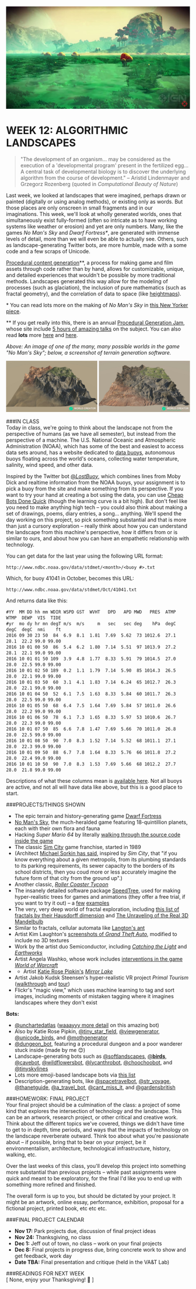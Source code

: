 ![An image of one of the many, many possible worlds in the game "No Man's Sky"](https://raw.githubusercontent.com/jeffThompson/TechnologyAndTheLandscape/master/Images/Week12/NoMansSky.jpg)

WEEK 12: ALGORITHMIC LANDSCAPES
====

> "The development of an organism... may be considered as the execution of a 'developmental program' present in the fertilized egg... A central task of developmental biology is to discover the underlying algorithm from the course of development." – Aristid Lindenmayer and Grzegorz Rozenberg (quoted in *Computational Beauty of Nature*)

Last week, we looked at landscapes that were imagined, perhaps drawn or painted (digitally or using analog methods), or existing only as words. But those places are only onscreen in small fragments and in our imaginations. This week, we'll look at wholly generated worlds, ones that simultaneously exist fully-formed (often so intricate as to have working systems like weather or erosion) and yet are only numbers. Many, like the games *No Man's Sky* and *Dwarf Fortress\**, are generated with immense levels of detail, more than we will even be able to actually see. Others, such as landscape-generating Twitter bots, are more humble, made with a some code and a few scraps of Unicode.

[Procedural content generation](http://pcgbook.com)\*\*, a process for making game and film assets through code rather than by hand, allows for customizable, unique, and detailed experiences that wouldn't be possible by more traditional methods. Landscapes generated this way allow for the modeling of processes (such as glaciation), the inclusion of pure mathematics (such as fractal geometry), and the correlation of data to space (like [heightmaps](https://en.wikipedia.org/wiki/Heightmap)).

\* You can read lots more on the making of *No Man's Sky* in [this New Yorker piece](http://www.newyorker.com/magazine/2015/05/18/world-without-end-raffi-khatchadourian).  

\*\* If you get really into this, there is an annual [Procedural Generation Jam](https://itch.io/jam/procjam), whose site include [5 hours of amazing talks](https://www.youtube.com/watch?v=3wcpLwvBTYo) on the subject. You can also read **lots** more [here](http://vterrain.org/Elevation/Artificial) and [here](http://www.world-creator.com).

*Above: An image of one of the many, many possible worlds in the game "No Man's Sky"; below, a screenshot of terrain generation software.*

![Screenshot of terrain generation software](https://raw.githubusercontent.com/jeffThompson/TechnologyAndTheLandscape/master/Images/Week12/TerrainGeneration2.jpg)

###IN CLASS  
Today in class, we're going to think about the landscape not from the perspective of humans (as we have all semester), but instead from the perspective of a machine. The U.S. National Oceanic and Atmospheric Administration (NOAA), which has some of the best and easiest to access data sets around, has a website dedicated to [data buoys](http://www.ndbc.noaa.gov), autonomous buoys floating across the world's oceans, collecting water temperature, salinity, wind speed, and other data.

Inspired by the Twitter bot [@_LostBuoy_](https://twitter.com/_LostBuoy_), which combines lines from Moby Dick and realtime information from the NOAA buoys, your assignment is to pick a buoy from the site and make something from its perspective. If you want to try your hand at creating a bot using the data, you can use [Cheap Bots Done Quick](http://cheapbotsdonequick.com) (though the learning curve is a bit high). But don't feel like you need to make anything high tech – you could also think about making a set of drawings, poems, diary entries, a song... anything. We'll spend the day working on this project, so pick something substantial and that is more than just a cursory exploration – really think about how you can understand the landscape from this machine's perspective, how it differs from or is similar to ours, and about how you can have an empathetic relationship with technology.

You can get data for the last year using the following URL format:

    http://www.ndbc.noaa.gov/data/stdmet/<month>/<buoy #>.txt

Which, for buoy 41041 in October, becomes this URL:

    http://www.ndbc.noaa.gov/data/stdmet/Oct/41041.txt

And returns data like this:

	#YY  MM DD hh mm WDIR WSPD GST  WVHT   DPD   APD MWD   PRES  ATMP  WTMP  DEWP  VIS  TIDE
	#yr  mo dy hr mn degT m/s  m/s     m   sec   sec deg    hPa  degC  degC  degC  nmi    ft
	2016 09 30 23 50  84  6.9  8.1  1.81  7.69  5.62  73 1012.6  27.1  28.1  22.2 99.0 99.00
	2016 10 01 00 50  86  5.4  6.2  1.80  7.14  5.51  97 1013.9  27.2  28.1  22.1 99.0 99.00
	2016 10 01 01 50 109  3.9  4.8  1.77  8.33  5.91  79 1014.5  27.0  28.0  22.5 99.0 99.00
	2016 10 01 02 50 189  0.2  1.1  1.79  7.14  5.90  85 1014.3  26.5  28.0  22.1 99.0 99.00
	2016 10 01 03 50  60  3.1  4.1  1.83  7.14  6.24  65 1012.7  26.3  28.0  22.1 99.0 99.00
	2016 10 01 04 50  52  6.1  7.5  1.63  8.33  5.84  60 1011.7  26.3  28.0  22.5 99.0 99.00
	2016 10 01 05 50  68  6.4  7.5  1.64  7.69  5.84  57 1011.0  26.6  28.0  22.2 99.0 99.00
	2016 10 01 06 50  78  6.1  7.3  1.65  8.33  5.97  53 1010.6  26.7  28.0  22.3 99.0 99.00
	2016 10 01 07 50  85  6.6  7.8  1.47  7.69  5.66  70 1011.0  26.8  28.0  22.5 99.0 99.00
	2016 10 01 08 50  90  7.0  8.3  1.52  7.14  5.52  68 1011.1  27.1  28.0  22.3 99.0 99.00
	2016 10 01 09 50  88  6.7  7.8  1.64  8.33  5.76  66 1011.8  27.2  28.0  22.4 99.0 99.00
	2016 10 01 10 50  90  7.0  8.3  1.53  7.69  5.66  68 1012.2  27.7  28.0  21.8 99.0 99.00

Descriptions of what these columns mean is [available here](http://www.ndbc.noaa.gov/measdes.shtml). Not all buoys are active, and not all will have data like above, but this is a good place to start.

###PROJECTS/THINGS SHOWN  
* The epic terrain and history-generating game [Dwarf Fortress](http://www.bay12games.com/dwarves)  
* [No Man's Sky](http://www.no-mans-sky.com), the much-heralded game featuring 18-quintillion planets, each with their own flora and fauna  
* Hacking *Super Mario 64* by literally [walking through the source code inside the game](https://www.youtube.com/watch?v=kpk2tdsPh0A)  
* The classic [Sim City](https://en.wikipedia.org/wiki/SimCity_(1989_video_game)) game franchise, started in 1989  
* (Architect [Michael Sorkin has said](https://books.google.com/books?id=QSSNBwAAQBAJ&lpg=PA89&ots=o5UfhQCpn_&dq=michael%20sorkin%20simcity&pg=PA89#v=onepage&q=michael%20sorkin%20simcity&f=false), inspired by *Sim City*, that "if you know everything about a given metropolis, from its plumbing standards to its parking requirements, its sewer capacity to the borders of its school districts, then you coud more or less accurately imagine the future form of that city from the ground up".)  
* Another classic, [*Roller Coaster Tycoon*](https://en.wikipedia.org/wiki/RollerCoaster_Tycoon)  
* The insanely detailed software package [SpeedTree](http://www.speedtree.com), used for making hyper-realistic trees for games and animations (they offer a free trial, if you want to try it out) – a [few](https://www.youtube.com/watch?v=rucfLNcDnPM) [examples](https://www.youtube.com/watch?v=r18c7QlWLBQ)  
* The very, very deep world of fractal exploration, including [this list of fractals by their Hausdorff dimension](https://en.wikipedia.org/wiki/List_of_fractals_by_Hausdorff_dimension) and [The Unraveling of the Real 3D Mandelbulb](http://www.skytopia.com/project/fractal/mandelbulb.html)  
* Similar to fractals, cellular automata like [Langton's ant](https://en.wikipedia.org/wiki/Langton%27s_ant)  
* Artist Kim Laughton's [screenshots of *Grand Theft Auto*](http://www.monaddigital.net/espaceexpo/7thWebExpo/7we_kim_laughton.html), modified to include no 3D textures  
* Work by the artist duo Semiconductor, including [*Catching the Light*](http://semiconductorfilms.com/art/catchingthelight) and [*Earthworks*](http://semiconductorfilms.com/art/earthworks)  
* Artist Angela Washko, whose work includes [interventions in the game *World of Warcraft*](http://angelawashko.com/artwork/3813025-misplay-Episode-1-A-Scantily-Clad-Parade-of-Orcs-and-Trolls-in-World-of-Warcraft.html)  
* * Artist [Katie Rose Pipkin's](http://katierosepipkin.com) [*Mirror Lake*](https://katierose.itch.io/mirrorlake)  
* Artist Jakob Kudsk Steensen's hyper-realistic VR project *Primal Tourism* ([walkthrough](http://www.jakobsteensen.com/primal-tourism) and [tour](http://www.jakobsteensen.com/work/#/primal-tourism-tour))  
* Flickr's "magic view," which uses machine learning to tag and sort images, including moments of mistaken tagging where it imagines landscapes where they don't exist  

**Bots:**  

* [@unchartedatlas](https://twitter.com/unchartedatlas) ([waaayyy more detail](http://mewo2.com/notes/terrain) on this amazing bot)  
* Also by Katie Rose Pipkin, [@tiny_star_field](https://twitter.com/tiny_star_field), [@viewgenerator](https://twitter.com/viewgenerator), [@unicode_birds](https://twitter.com/unicode_birds), and [@mothgenerator](https://twitter.com/mothgenerator)  
* [@dungeon_bot](https://twitter.com/dungeon_bot), featuring a procedural dungeon and a poor wanderer stuck inside (made by me 😊)  
* Landscape-generating bots such as [@softlandscapes](https://twitter.com/softlandscapes), [@__birds__](https://twitter.com/__birds__), [@cavebot](https://twitter.com/_cavebot), [@wildflowersbot](https://twitter.com/wildflowersbot), [@lycanthrobot](https://twitter.com/lycanthrobot), [@choochoobot](https://twitter.com/choochoobot), and [@tinyskylines](https://twitter.com/tinyskylines)  
* Lots more emoji-based landscape bots via [this list](https://twitter.com/muffinista/lists/tableau-ji)  
* Description-generating bots, like [@spacetravelbot](https://twitter.com/spacetravelbot), [@str_voyage](https://twitter.com/str_voyage), [@thanetguide](https://twitter.com/thanetguide), [@a_travel_bot](https://twitter.com/a_travel_bot), [@cant_miss_it](https://twitter.com/cant_miss_it), and [@gardensbritish](https://twitter.com/gardensbritish)  

###HOMEWORK: FINAL PROJECT  
Your final project should be a culmination of the class: a project of some kind that explores the intersection of technology and the landscape. This can be an artwork, research project, or other critical and creative work. Think about the different topics we've covered, things we didn't have time to get to in depth, time periods, and ways that the impacts of technology on the landscape reverberate outward. Think too about what you're passionate about – if possible, bring that to bear on your project, be it environmentalism, architecture, technological infrastructure, history, walking, etc.

Over the last weeks of this class, you'll develop this project into something more substantial than previous projects – while past assignments were quick and meant to be exploratory, for the final I'd like you to end up with something more refined and finished. 

The overall form is up to you, but should be dictated by your project. It might be an artwork, online essay, performance, exhibition, proposal for a fictional project, printed book, etc etc etc.

###FINAL PROJECT CALENDAR  
* **Nov 17:** Park projects due, discussion of final project ideas  
* **Nov 24:** Thanksgiving, no class  
* **Dec 1:** Jeff out of town, no class – work on your final projects  
* **Dec 8:** Final projects in progress due, bring concrete work to show and get feedback, work day  
* **Date TBA:** Final presentation and critique (held in the VA&T Lab)  

###READINGS FOR NEXT WEEK  
\[ None, enjoy your Thanksgiving! 🦃 \]
